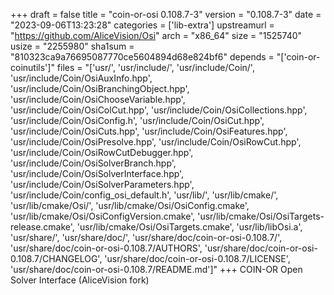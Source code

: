 +++
draft = false
title = "coin-or-osi 0.108.7-3"
version = "0.108.7-3"
date = "2023-09-06T13:23:28"
categories = ['lib-extra']
upstreamurl = "https://github.com/AliceVision/Osi"
arch = "x86_64"
size = "1525740"
usize = "2255980"
sha1sum = "810323ca9a76695087770ce5604894d68e824bf6"
depends = "['coin-or-coinutils']"
files = "['usr/', 'usr/include/', 'usr/include/Coin/', 'usr/include/Coin/OsiAuxInfo.hpp', 'usr/include/Coin/OsiBranchingObject.hpp', 'usr/include/Coin/OsiChooseVariable.hpp', 'usr/include/Coin/OsiColCut.hpp', 'usr/include/Coin/OsiCollections.hpp', 'usr/include/Coin/OsiConfig.h', 'usr/include/Coin/OsiCut.hpp', 'usr/include/Coin/OsiCuts.hpp', 'usr/include/Coin/OsiFeatures.hpp', 'usr/include/Coin/OsiPresolve.hpp', 'usr/include/Coin/OsiRowCut.hpp', 'usr/include/Coin/OsiRowCutDebugger.hpp', 'usr/include/Coin/OsiSolverBranch.hpp', 'usr/include/Coin/OsiSolverInterface.hpp', 'usr/include/Coin/OsiSolverParameters.hpp', 'usr/include/Coin/config_osi_default.h', 'usr/lib/', 'usr/lib/cmake/', 'usr/lib/cmake/Osi/', 'usr/lib/cmake/Osi/OsiConfig.cmake', 'usr/lib/cmake/Osi/OsiConfigVersion.cmake', 'usr/lib/cmake/Osi/OsiTargets-release.cmake', 'usr/lib/cmake/Osi/OsiTargets.cmake', 'usr/lib/libOsi.a', 'usr/share/', 'usr/share/doc/', 'usr/share/doc/coin-or-osi-0.108.7/', 'usr/share/doc/coin-or-osi-0.108.7/AUTHORS', 'usr/share/doc/coin-or-osi-0.108.7/CHANGELOG', 'usr/share/doc/coin-or-osi-0.108.7/LICENSE', 'usr/share/doc/coin-or-osi-0.108.7/README.md']"
+++
COIN-OR Open Solver Interface (AliceVision fork)